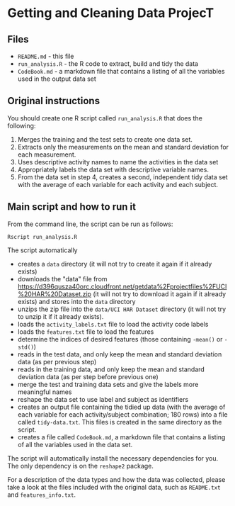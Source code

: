 # Getting and Cleaning Data ProjecT

## Files

- ```README.md``` - this file
- ```run_analysis.R``` - the R code to extract, build and tidy the data
- ```CodeBook.md``` - a markdown file that contains a listing of all the variables used in the output data set

## Original instructions

You should create one R script called ```run_analysis.R``` that does the following:

1. Merges the training and the test sets to create one data set.
2. Extracts only the measurements on the mean and standard deviation for each measurement. 
3. Uses descriptive activity names to name the activities in the data set
4. Appropriately labels the data set with descriptive variable names. 
5. From the data set in step 4, creates a second, independent tidy data set with the average of each variable for each activity and each subject.

## Main script and how to run it

From the command line, the script can be run as follows:

```Rscript run_analysis.R```

The script automatically

- creates a ```data``` directory (it will not try to create it again if it already exists)
- downloads the "data" file from https://d396qusza40orc.cloudfront.net/getdata%2Fprojectfiles%2FUCI%20HAR%20Dataset.zip  (it will not try to download it again if it already exists) and stores into the ```data``` directory
- unzips the zip file into the ```data/UCI HAR Dataset``` directory  (it will not try to unzip it if it already exists).
- loads the ```activity_labels.txt``` file to load the activity code labels
- loads the ```features.txt``` file to load the features
- determine the indices of desired features (those containing ```-mean()``` or ```-std()```)
- reads in the test data, and only keep the mean and standard deviation data (as per previous step)
- reads in the training data, and only keep the mean and standard deviation data (as per step before previous one)
- merge the test and training data sets and give the labels more meaningful names
- reshape the data set to use label and subject as identifiers
- creates an output file containing the tidied up data (with the average of each variable for each activity/subject combination; 180 rows) into a file called ```tidy-data.txt```. This files is created in the same directory as the script.
- creates a file called ```CodeBook.md```, a markdown file that contains a listing of all the variables used in the data set.

The script will automatically install the necessary dependencies for you. The only dependency is on the ```reshape2``` package.

For a description of the data types and how the data was collected, please take a look at the files included with the original data, such as ```README.txt``` and ```features_info.txt```.
